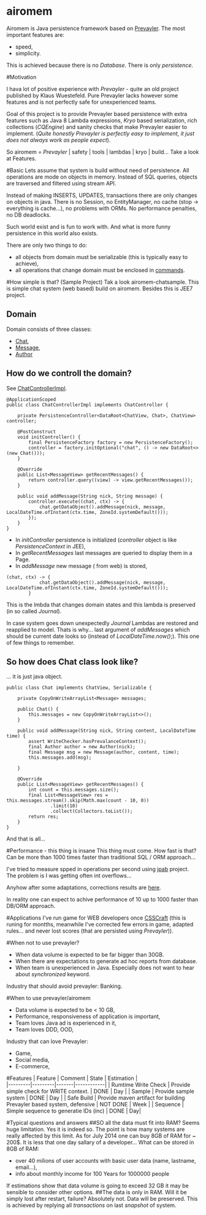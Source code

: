 airomem
=======

Airomem is Java persistence framework based on [Prevayler](http://prevayler.org/).
The most important features are:
- speed,
- simplicity.

This is achieved because there is no _Database_. There is only _persistence_.

#Motivation

I hava lot of positive experience with _Prevayler_ - quite an old project published by Klaus Wuestefeld.
Pure Prevayler lacks however some features and is not perfectly safe for unexperienced teams.

Goal of this project is to provide Prevayler based persistence with extra features such as Java 8 Lambda expressions,
_Kryo_ based serialization, rich collections (_CQEngine_) and sanity checks that make Prevayler easier to implement.
(_Quite honestly Prevayler is perfectly easy to implement, it just does not always work as people expect_).

So airomem =  _Prevayler_ | safety | tools | lambdas | kryo | build...
Take a look at Features.

#Basic
Lets assume that system is build without need of persistence. All operations are mode on objects in memory. 
Instead of SQL queries, objects are traversed and filtered using stream API.

Instead of making INSERTS, UPDATES, transactions there are only changes on objects in java.
There is no Session, no EntityManager, no cache (stop -> everything is cache...), no problems with ORMs.
No performance penalties, no DB deadlocks. 

Such world exist and is fun to work with. And what is more funny persistence in this world also exists.

There are only two things to do:
 - all objects from domain must be serializable (this is typically easy  to achieve),
 - all operations that change domain must be enclosed in [commands](http://en.wikipedia.org/wiki/Command_pattern). 
 
 
#How simple is that? (Sample Project)
Tak a look airomem-chatsample. This is simple chat system (web based) build on airomem. Besides this is JEE7 project.
## Domain
Domain consists of three classes:
- [Chat](https://github.com/jarekratajski/airomem/blob/master/airomem-chatsample/airomem-chatsample-data/src/main/java/pl/setblack/airomem/chatsample/data/Chat.java), 
- [Message](https://github.com/jarekratajski/airomem/blob/master/airomem-chatsample/airomem-chatsample-data/src/main/java/pl/setblack/airomem/chatsample/data/Message.java), 
- [Author](https://github.com/jarekratajski/airomem/blob/master/airomem-chatsample/airomem-chatsample-data/src/main/java/pl/setblack/airomem/chatsample/data/Chat.java)


## How do we controll the domain?
See [ChatControllerImpl](https://github.com/jarekratajski/airomem/blob/master/airomem-chatsample/airomem-chatsample-data/src/main/java/pl/setblack/airomem/chatsample/execute/ChatControllerImpl.java).

```
@ApplicationScoped
public class ChatControllerImpl implements ChatController {

    private PersistenceController<DataRoot<ChatView, Chat>, ChatView> controller;

    @PostConstruct
    void initController() {
        final PersistenceFactory factory = new PersistenceFactory();
        controller = factory.initOptional("chat", () -> new DataRoot<>(new Chat()));
    }

    @Override
    public List<MessageView> getRecentMessages() {
        return controller.query((view) -> view.getRecentMessages());
    }

    public void addMessage(String nick, String message) {
        controller.execute((chat, ctx) -> {
            chat.getDataObject().addMessage(nick, message, LocalDateTime.ofInstant(ctx.time, ZoneId.systemDefault()));
        });
    }
}
```
* In *initController* persistence is initialized (_controller_ object is like _PersistenceContext_ in JEE),
* In *getRecentMessages* last messages are queried to display them in a Page.
* In *addMessage*  new message ( from web) is stored,
```
(chat, ctx) -> {
            chat.getDataObject().addMessage(nick, message, LocalDateTime.ofInstant(ctx.time, ZoneId.systemDefault()));
        }
```
This is the lmbda that changes domain states and this lambda is preserved (in so called _Journal_).

In case system goes down unexpectedly  _Journal_ Lambdas are restored and reapplied to model. Thats is why... last argument of *addMessages* which should be current date
looks so (instead of *LocalDateTime.now()*;). This one of few things to remember.


## So how does Chat class look like?
... it is just java object.
```
public class Chat implements ChatView, Serializable {

    private CopyOnWriteArrayList<Message> messages;

    public Chat() {
        this.messages = new CopyOnWriteArrayList<>();
    }

    public void addMessage(String nick, String content, LocalDateTime time) {
        assert WriteChecker.hasPrevalanceContext();
        final Author author = new Author(nick);
        final Message msg = new Message(author, content, time);
        this.messages.add(msg);

    }

    @Override
    public List<MessageView> getRecentMessages() {
        int count = this.messages.size();
        final List<MessageView> res = this.messages.stream().skip(Math.max(count - 10, 0))
                .limit(10)
                .collect(Collectors.toList());
        return res;
    }
}
```




And that is all...

#Performance - this thing is insane
This thing must come. How fast is that? Can be more than 1000 times faster than traditional SQL / ORM approach...

I've tried to measure spped in operations per second using [jpab](http://www.jpab.org/) project.
The problem is I was getting often int overflows... 

Anyhow after some adaptations, corrections results are  [here](https://github.com/jarekratajski/airomem/wiki/JPAB-Benchmark).

In reality one can expect to achive performance of 10 up to 1000 faster than DB/ORM approach.

#Applications
I've run game for WEB developers once [CSSCraft](http://csscraft.setblack.pl) (this is runing for montths, meanwhile I've corrected few errors in game, adapted rules...
and never lost scores (that are persisted using _Prevayler_)).

#When not to use prevayler?
- When data volume is expected to be far bigger than 30GB.
- When there are expectations to generate ad hoc reports from database.
- When team is unexperienced in Java. Especially does not want to hear about _synchronized_ keyword.

Industry that should avoid prevayler: Banking.

#When to use prevayler/airomem
- Data volume is expected to be < 10 GB,
- Performance, responsiveness of application is important,
- Team loves Java ad is experienced in it,
- Team loves DDD, OOD,
 
Industry that can love Prevayler:
- Game,
- Social media,
- E-commerce,



#Features
| Feature | Comment | State | Estimation |  
|---------|---------|-------|------------|
| Rumtime Write Check | Provide simple check for WRITE context. | DONE | Day | 
| Sample | Provide sample system | DONE | Day |
| Safe Build | Provide maven artifact for building Prevayler based system, defensive | NOT DONE | Week | 
| Sequence | Simple sequence to generatie IDs (inc) |  DONE | Day|



#Typical questions and answers
##SO all the data must fit into RAM? Seems huge limitation.
Yes it is indeed so. The point is how  many systems are really affected by this limit.
As for July 2014 one can buy 8GB of RAM for ~ 200$. It is less that one day sallary of a developer...
What can be stored in 8GB of RAM:
 - over 40 milions of user accounts with basic user data (name, lastname, email...),
 - info about monthly income for 100 Years for 1000000 people
 
If estimations show that data volume is going to exceed 32 GB it may be sensible to consider other options.
##The data is only in RAM. Will it be simply lost after restart, failure?
Absolutely not. Data will be preserved. This is achieved by replying all _transactions_ on last _snapshot_ of system. 




